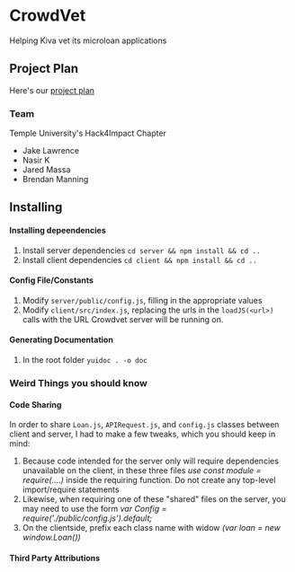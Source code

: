 # CrowdVet
Helping Kiva vet its microloan applications

## Project Plan
Here's our [project plan](https://docs.google.com/document/d/1jrIrxAneA-t-oQ2bk3MPt95zJg_WvD7gXU905PUOoTw/edit)

### Team
Temple University's Hack4Impact Chapter
 * Jake Lawrence
 * Nasir K
 * Jared Massa
 * Brendan Manning

## Installing
#### Installing depeendencies
1. Install server dependencies `cd server && npm install && cd ..`
2. Install client dependencies `cd client && npm install && cd ..`
#### Config File/Constants
1. Modify `server/public/config.js`, filling in the appropriate values
2. Modify `client/src/index.js`, replacing the urls in the `loadJS(<url>)` calls with the URL Crowdvet server will be running on.
#### Generating Documentation
1. In the root folder `yuidoc . -o doc` 

### Weird Things you should know
#### Code Sharing
In order to share `Loan.js`, `APIRequest.js`, and `config.js` classes between client and server, I had to make a few tweaks, which you should keep in mind:
1. Because code intended for the server only will require dependencies unavailable on the client, in these three files *use const module = require(....)* inside the requiring function. Do not create any top-level import/require statements
2. Likewise, when requiring one of these "shared" files on the server, you may need to use the form *var Config = require('./public/config.js').default;*
3. On the clientside, prefix each class name with widow *(var loan = new window.Loan())*

#### Third Party Attributions